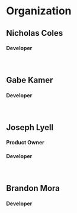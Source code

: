 # Organization

## Nicholas Coles
#### Developer
<br>

## Gabe Kamer
#### Developer
<br>

## Joseph Lyell
#### Product Owner
#### Developer
<br>

## Brandon Mora
#### Developer